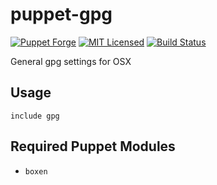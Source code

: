 puppet-gpg
===========

[![Puppet Forge](https://img.shields.io/puppetforge/v/halyard/gpg.svg)](https://forge.puppetlabs.com/halyard/gpg)
[![MIT Licensed](https://img.shields.io/badge/license-MIT-green.svg)](https://tldrlegal.com/license/mit-license)
[![Build Status](https://img.shields.io/circleci/project/halyard/puppet-gpg/master.svg)](https://circleci.com/gh/halyard/puppet-gpg)

General gpg settings for OSX

## Usage

```puppet
include gpg
```

## Required Puppet Modules

* `boxen`

